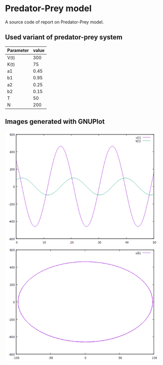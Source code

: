 # Predator-Prey model
A source code of report on Predator-Prey model.
## Used variant of predator-prey system
| Parameter  | value  |
| -- | -- |
| V(t) | 300 |
| K(t) | 75 |
| a1 | 0.45 |
| b1 | 0.95 |
| a2 | 0.25 |
| b2 | 0.15 |
| T | 50 |
| N | 200 |
## Images generated with GNUPlot
![v(t) & k(t)](img1.png "v(t) & k(t)")
![v(k)](img2.png "v(k)")
